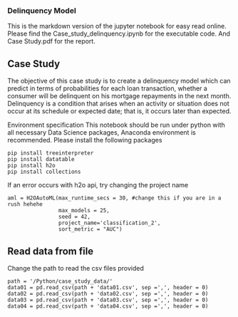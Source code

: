 ### Delinquency Model

This is the markdown version of the jupyter notebook for easy read online.
Please find the Case_study_delinquency.ipynb for the executable code.
And Case Study.pdf for the report.

## Case Study

The objective of this case study is to create a delinquency model which can predict in terms of probabilities for each loan transaction, whether a consumer will be delinquent on his mortgage repayments in the next month. 
Delinquency is a condition that arises when an activity or situation does not occur at its schedule or expected date; that is, it occurs later than expected. 

Environment specification
This notebook should be run under python with all necessary Data Science packages, Anaconda environment is recommended.
Please install the following packages

```
pip install treeinterpreter
pip install datatable
pip install h2o
pip install collections
```

If an error occurs with h2o api, try changing the project name

```
aml = H2OAutoML(max_runtime_secs = 30, #change this if you are in a rush hehehe
                max_models = 25,  
                seed = 42, 
                project_name='classification_2',
                sort_metric = "AUC")
```

## Read data from file

Change the path to read the csv files provided

```
path = '/Python/case_study_data/'
data01 = pd.read_csv(path + 'data01.csv', sep =',', header = 0)
data02 = pd.read_csv(path + 'data02.csv', sep =',', header = 0)
data03 = pd.read_csv(path + 'data03.csv', sep =',', header = 0)
data04 = pd.read_csv(path + 'data04.csv', sep =',', header = 0)
```
